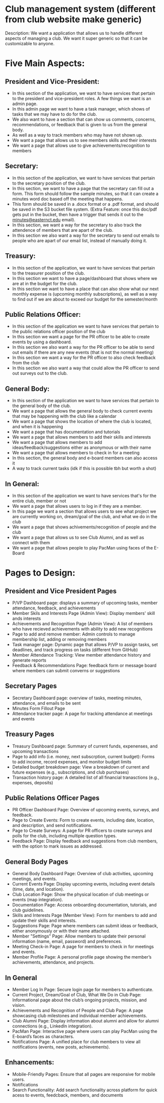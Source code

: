 # Club management system (different from club website make generic)
Description: We want a application that allows us to handle different aspects of managing a club. We want it super generic so that it can be
customizable to anyone.

# Five Main Aspects:

## President and Vice-President:
- In this section of the application, we want to have services that pertain to the president and vice-president roles. A few things we want is an admin page. 
- In this admin page we want to have a task manager, which shows of tasks that we may have to do for the club. 
- We also want to have a section that can show us comments, concerns, recommendations, or feedback that is given to us from the general body. 
- As well as a way to track members who may have not shown up. 
- We want a page that allows us to see members skills and their interests
- We want a page that allows use to give achievements/recognition to members

## Secretary:
- In this section of the application, we want to have services that pertain to the secretary position of the club. 
- In this section, we want to have a page that the secretary can fill out a form. This form should follow the sample minutes, so that it can create a minutes word doc based off the meeting that happens.
- This form should be saved in a .docx format or a .pdf format, and should be saved in the S3 bucket file system. (Extra Feature: once this doc/pdf gets put in the bucket, then have a trigger that sends it out to the minutes@easternct.edu email).
- In this section, we want a way for the secretary to also track the attendence of members that are apart of the club.
- In this section we also want a way for the secretary to send out emails to people who are apart of our email list, instead of manually doing it.

## Treasury:
- In this section of the application, we want to have services that pertain to the treasurer position of the club.
- In this section we want to have a page/dashboard that shows where we are at in the budget for the club.
- In this section we want to have a place that can also show what our next monthly expense is (upcoming monthly subscriptions), as well as a way to find out if we are about to exceed our budget for the semester/month

## Public Relations Officer:
- In this section of the application we want to have services that pertain to the public relations officer position of the club
- In this section we want a page for the PR officer to be able to create events by using a dashboard.
- In this section we also want a way for the PR officer to be able to send out emails if there are any new events (that is not the normal meeting)
- In this section we want a way for the PR officer to also check feedback from the club
- In this section we also want a way that could allow the PR officer to send out surveys out to the club.

## General Body:
- In this section of the application we want to have services that pertain to the general body of the club.
- We want a page that allows the general body to check current events that may be happening with the club like a calendar
- We want a page that shows the location of where the club is located, and when it is happening
- We want a page that has documentation and tutorials
- We want a page that allows members to add their skills and interests
- We want a page that allows members to add ideas/feedback/suggestions either as anonymous or with their name
- We want a page that allows members to check in for a meeting
- In this section, the general body and e-board members can also access it
- A way to track current tasks (idk if this is possible tbh but worth a shot)

## In General:
- In this section of the application we want to have services that's for the entire club, member or not
- We want a page that allows users to log in if they are a member.
- In this page we want a section that allows users to see what project we are currently working on, dream/goal of the club, and what we do in the club
- We want a page that shows achivements/recognition of people and the club
- We want a page that allows us to see Club Alumni, and as well as connect with them
- We want a page that allows people to play PacMan using faces of the E-Board

# Pages to Design:
## President and Vice President Pages
- P/VP Dashboard page: displays a summary of upcoming tasks, member attendance, feedback, and achievements
- Member Skils and Interests Page (Admin View): Display members' skill ands interests
- Achievements and Recognition Page (Admin View): A list of members who have recieved achievements with ability to add new recognitions
- Page to add and remove member: Admin controls to manage membership list, adding or removing members
- Task manager page: Dynamic page that allows P/VP to assign tasks, set deadlines, and track progress on tasks (different from GitHub)
- Member Attendance Tracking: View member attendance history and generate reports
- Feedback & Recommendations Page: feedback form or message board where members can submit converns or suggestions
## Secretary Pages
- Secretary Dashboard page: overview of tasks, meeting minutes, attendance, and emails to be sent
- Minutes Form Fillout Page
- Attendance tracker page: A page for tracking attendance at meetings and events
## Treasury Pages
- Treasury Dashboard page: Summary of current funds, expenenses, and upcoming transactions
- Page to add info (i.e. money, next subscrption, current budget): Forms to add income, record expenses, and monitor budget limits
- Detailed budget breakdown page: View a breakdown of current and future expenses (e.g., subscriptions, and club purchases)
- Transaction history page: A detailed list of all financial tranasctions (e.g., expenses, deposits)
## Public Relations Officer Pages
- PR Officer Dashboard Page: Overview of upcoming events, surveys, and feedback.
- Page to Create Events: Form to create events, including date, location, and description, and send notifications.
- Page to Create Surveys: A page for PR officers to create surveys and polls for the club, including multiple question types.
- Feedback Page: Display feedback and suggestions from club members, with the option to mark issues as addressed.
## General Body Pages
- General Body Dashboard Page: Overview of club activities, upcoming meetings, and events.
- Current Events Page: Display upcoming events, including event details (time, date, and location).
- Club Location Page: Show the physical location of club meetings or events (map integration).
- Documentation Page: Access onboarding documentation, tutorials, and club guidelines.
- Skills and Interests Page (Member View): Form for members to add and update their skills and interests.
- Suggestions Page: Page where members can submit ideas or feedback, either anonymously or with their name attached.
- Member "Settings" Page: Allow members to update their personal information (name, email, password) and preferences.
- Meeting Check-in Page: A page for members to check in for meetings and events.
- Member Profile Page: A personal profile page showing the member’s achievements, attendance, and projects.
## In General
- Member Log In Page: Secure login page for members to authenticate.
- Current Project, Dream/Goal of Club, What We Do in Club Page: Informational page about the club’s ongoing projects, mission, and vision.
- Achievements and Recognition of People and Club Page: A page showcasing club milestones and individual member achievements.
- Club Alumni Page: Display information about alumni and allow for alumni connections (e.g., LinkedIn integration).
- PacMan Page: Interactive page where users can play PacMan using the E-board’s faces as characters.
- Notifications Page: A unified place for club members to view all notifications (events, new posts, achievements).

## Enhancements:
- Mobile-Friendly Pages: Ensure that all pages are responsive for mobile users.
- Notifications
- Search Functionality: Add search functionality across platform for quick acess to events, feedcback, members, and documents